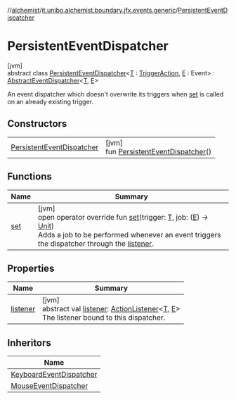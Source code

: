 //[alchemist](../../../index.md)/[it.unibo.alchemist.boundary.jfx.events.generic](../index.md)/[PersistentEventDispatcher](index.md)

# PersistentEventDispatcher

[jvm]\
abstract class [PersistentEventDispatcher](index.md)<[T](index.md) : [TriggerAction](../-trigger-action/index.md), [E](index.md) : Event> : [AbstractEventDispatcher](../-abstract-event-dispatcher/index.md)<[T](index.md), [E](index.md)> 

An event dispatcher which doesn't overwrite its triggers when [set](set.md) is called on an already existing trigger.

## Constructors

| | |
|---|---|
| [PersistentEventDispatcher](-persistent-event-dispatcher.md) | [jvm]<br>fun [PersistentEventDispatcher](-persistent-event-dispatcher.md)() |

## Functions

| Name | Summary |
|---|---|
| [set](set.md) | [jvm]<br>open operator override fun [set](set.md)(trigger: [T](index.md), job: ([E](index.md)) -> [Unit](https://kotlinlang.org/api/latest/jvm/stdlib/kotlin/-unit/index.html))<br>Adds a job to be performed whenever an event triggers the dispatcher through the [listener](index.md#-1989041411%2FProperties%2F-267951372). |

## Properties

| Name | Summary |
|---|---|
| [listener](index.md#-1989041411%2FProperties%2F-267951372) | [jvm]<br>abstract val [listener](index.md#-1989041411%2FProperties%2F-267951372): [ActionListener](../-action-listener/index.md)<[T](index.md), [E](index.md)><br>The listener bound to this dispatcher. |

## Inheritors

| Name |
|---|
| [KeyboardEventDispatcher](../../it.unibo.alchemist.boundary.jfx.events.keyboard/-keyboard-event-dispatcher/index.md) |
| [MouseEventDispatcher](../../it.unibo.alchemist.boundary.jfx.events.mouse/-mouse-event-dispatcher/index.md) |
